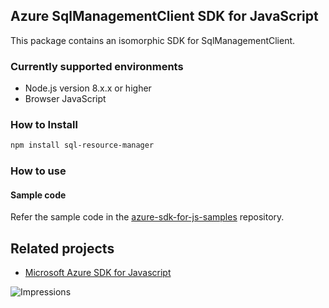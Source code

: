 ## Azure SqlManagementClient SDK for JavaScript

This package contains an isomorphic SDK for SqlManagementClient.

### Currently supported environments

- Node.js version 8.x.x or higher
- Browser JavaScript

### How to Install

```bash
npm install sql-resource-manager
```

### How to use

#### Sample code

Refer the sample code in the [azure-sdk-for-js-samples](https://github.com/Azure/azure-sdk-for-js-samples) repository.

## Related projects

- [Microsoft Azure SDK for Javascript](https://github.com/Azure/azure-sdk-for-js)


![Impressions](https://azure-sdk-impressions.azurewebsites.net/api/impressions/azure-sdk-for-js%2Fsdk%2Fcdn%2Farm-cdn%2FREADME.png)
